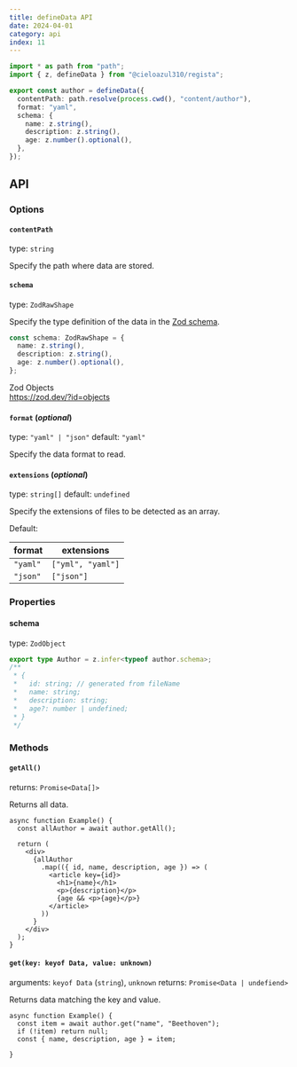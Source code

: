 ```yaml
---
title: defineData API
date: 2024-04-01
category: api
index: 11
---
```


```ts
import * as path from "path";
import { z, defineData } from "@cieloazul310/regista";

export const author = defineData({
  contentPath: path.resolve(process.cwd(), "content/author"),
  format: "yaml",
  schema: {
    name: z.string(),
    description: z.string(),
    age: z.number().optional(),
  },
});
```

## API

### Options

#### `contentPath`

type: `string`

Specify the path where data are stored.

#### `schema`

type: `ZodRawShape`

Specify the type definition of the data in the [Zod schema][Zod].

```ts
const schema: ZodRawShape = {
  name: z.string(),
  description: z.string(),
  age: z.number().optional(),
};
```

Zod Objects  
https://zod.dev/?id=objects

#### `format` (*optional*)

type: `"yaml" | "json"`
default: `"yaml"`

Specify the data format to read.

#### `extensions` (*optional*)

type: `string[]`
default: `undefined`

Specify the extensions of files to be detected as an array.

Default:

| format   | extensions        |
|----------|-------------------|
| `"yaml"` | `["yml", "yaml"]` |
| `"json"` | `["json"]`        |

### Properties

#### schema

type: `ZodObject`

```ts
export type Author = z.infer<typeof author.schema>;
/**
 * {
 *   id: string; // generated from fileName
 *   name: string;
 *   description: string;
 *   age?: number | undefined;
 * }
 */
```

### Methods

#### `getAll()`

returns: `Promise<Data[]>`

Returns all data.

```tsx
async function Example() {
  const allAuthor = await author.getAll();

  return (
    <div>
      {allAuthor
        .map(({ id, name, description, age }) => (
          <article key={id}>
            <h1>{name}</h1>
            <p>{description}</p>
            {age && <p>{age}</p>}
          </article>
        ))
      }
    </div>
  );
}
```

#### `get(key: keyof Data, value: unknown)`

arguments: `keyof Data` (`string`), `unknown`
returns: `Promise<Data | undefiend>`

Returns data matching the key and value.

```tsx
async function Example() {
  const item = await author.get("name", "Beethoven");
  if (!item) return null;
  const { name, description, age } = item;

}
```

[Zod]: https://zod.dev/ "Zod"
